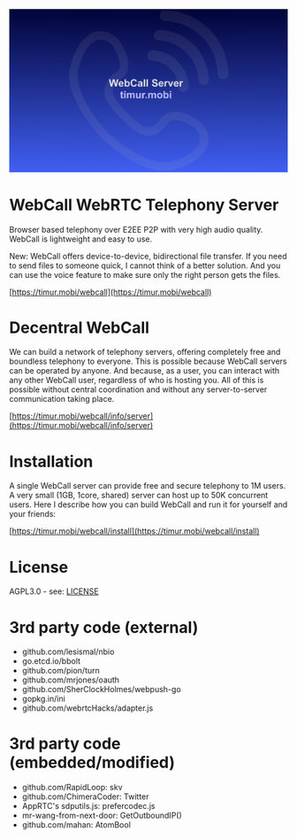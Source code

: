 <div align="center">
  <a href="https://timur.mobi/webcall"><img src="webroot/webcall-logo.png" alt="WebCall"></a>
</div>

# WebCall WebRTC Telephony Server

Browser based telephony over E2EE P2P with very high audio quality.
WebCall is lightweight and easy to use.

New: WebCall offers device-to-device, bidirectional file transfer. 
If you need to send files to someone quick, I cannot think of a better solution.
And you can use the voice feature to make sure only the right person gets the files.

[https://timur.mobi/webcall](https://timur.mobi/webcall)


# Decentral WebCall

We can build a network of telephony servers, offering completely free and
boundless telephony to everyone. This is possible because WebCall
servers can be operated by anyone. And because, as a user, you can interact with any
other WebCall user, regardless of who is hosting you.
All of this is possible without central coordination and without any server-to-server
communication taking place.

[https://timur.mobi/webcall/info/server](https://timur.mobi/webcall/info/server)


# Installation

A single WebCall server can provide free and secure telephony to 1M users.
A very small (1GB, 1core, shared) server can host up to 50K concurrent users.
Here I describe how you can build WebCall and run it for yourself and your friends:

[https://timur.mobi/webcall/install](https://timur.mobi/webcall/install)


# License

AGPL3.0 - see: [LICENSE](LICENSE)


# 3rd party code (external)

- github.com/lesismal/nbio
- go.etcd.io/bbolt
- github.com/pion/turn
- github.com/mrjones/oauth
- github.com/SherClockHolmes/webpush-go
- gopkg.in/ini
- github.com/webrtcHacks/adapter.js

# 3rd party code (embedded/modified)

- github.com/RapidLoop: skv
- github.com/ChimeraCoder: Twitter
- AppRTC's sdputils.js: prefercodec.js
- mr-wang-from-next-door: GetOutboundIP()
- github.com/mahan: AtomBool

